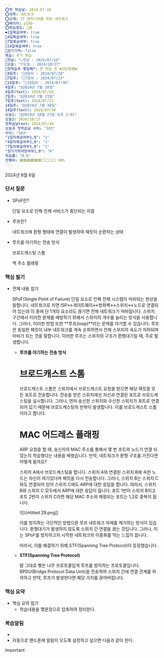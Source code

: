 ```yaml
---
⭕첫 학습날: 2024-07-16
⭕과목: 네트워크
⭕교재: IT 엔지니어를 위한 네트워크
⭕페이지: p145~
⭕학습정도: 🤔중
❤1일복습여부: true
🧡4일복습여부: true
💛7일복습여부: true
💚14일복습여부: true
🧠장기기억: false
복습: 추가 복습
🛑첫날: "✏첫날 : 2024/07/16"
🛑오늘: "⏰오늘 : 2024/10/27"
🛑첫학습후 몇일째?: 첫 학습 후 ❤103일째❤
🛑4일후: "🥉4일뒤 : 2024/07/20"
🛑7일후: "🥈7일뒤 : 2024/07/23"
🛑14일후: "🥇14일뒤 : 2024/07/30"
4일후: "@2024년 7월 20일"
4일후(text): 2024/07/20
7일후: "@2024년 7월 23일"
7일후(text): 2024/07/23
14일후: "@2024년 7월 30일"
14일후(text): 2024/07/30
오늘1: "@2024년 10월 27일 오후 2:01"
오늘2: 2024/10/27
첫학습날text: 2024/07/16
오늘과 첫학습날 사이: "103"
사이: "103"
"1일차복습여부1,0": "1"
"4일차복습여부1,0": "1"
"7일차복습여부1,0": "1"
"장기기억저장여부1,0": "0"
학습률: "0.6"
진행바: 🟩🟩🟩🟩🟩🟩⬜⬜⬜⬜ 60%
---
```

2024년 8월 6일

### 단서 질문

- SPoF란?
    
    단일 요소로 인해 전체 서비스가 중단되는 지점
    
- 루프란?
    
    네트워크에 환형 형태에 연결이 발생하여 패킷이 순환하는 상태
    
- 루프를 야기하는 전송 방식
    
    브로드캐스팅 스톰
    
    맥 주소 플래핑
    

### 핵심 필기

- 전체 내용 접기
    
    SPoF(Single Point of Failure) 단일 요소로 인해 전체 시스템이 마비되는 현상을 말합니다. 네트워크로 치면 ISP↔게이트웨이↔방화벽↔스위치↔노드로 연결되어 있는데 이 중에 단 1개의 요소라도 끊기면 전체 네트워크가 마비됩니다. 스위치 구간에서 이러한 문제를 예방하기 위해서 스위치의 개수를 늘리는 방식을 사용합니다. 그러나, 이러한 방법 또한 **루프(loop)**라는 문제를 야기할 수 있습니다. 루프란 동일한 패킷이 내부 네트워크를 계속 순회하면서 전체 스위치의 속도가 저하되며 마비가 되는 것을 말합니다. 이러한 루프는 스위치의 구조가 환형대기일 때, 주로 발생합니다.
    
    - **루프를 야기하는 전송 방식**
        
        # 브로드캐스트 스톰
        
        브로드캐스트 스톰은 스위치에서 브로드캐스트 요청을 받으면 해당 패킷을 모든 포트로 전송합니다. 전송을 받은 스위치에선 자신과 연결된 포트로 브로드캐스팅을 실시합니다. 그러나, 먼저 송신한 스위치와 수신한 스위치가 포트로 연결되어 있기 때문에 브로드캐스팅의 반복이 발생합니다. 이를 브로드캐스트 스톰이라고 합니다.
        
        # MAC 어드레스 플래핑
        
        ARP 요청을 할 때, 송신자의 MAC 주소를 통해서 몇 번 포트와 노드가 연결 되었는지 학습했다는 내용을 배웠습니다. 만약, 네트워크가 환형 구조를 가진다면 어떻게 될까요?
        
        스위치 A에서 브로드캐스팅을 합니다. 스위치 A와 연결된 스위치 B에 속한 노드는 자신이 여기있다며 패킷을 다시 전송합니다. 그러나, 스위치 B는 스위치 C와도 연결되어 있어 스위치 C에도 ARP에 대한 응답을 합니다. 따라서, 스위치 B와 스위치 C 모두에서 ARP에 대한 응답이 옵니다. 포트 1번이 스위치 B이고 포트 2번이 스위치 C라면 해당 MAC 주소와 매핑되는 포트는 1,2로 중복이 됩니다.
        
        ![[Untitled 29.png]]
        
        이를 방지하는 극단적인 방법으론 루프 네트워크 자체를 제거하는 방식이 있습니다. 환형대기가 발생하지 않도록 스위치 간 연결을 끊는 것입니다. 그러나, 이는 SPoF를 방지하고자 시작한 네트워크의 이중화를 막는 느낌이 듭니다.
        
        따라서, 이를 해결하기 위해 STF(Spanning Tree Protocol)이 등장했습니다.
        
    - **STF(Spanning Tree Protocol)**
        
        말 그대로 뻦은 나무 프로토콜답게 루프를 방지하는 프로토콜입니다. BPDU(Bridge Protocol Data Unit)을 전송하여 스위치 간에 연결 관계를 파악하고 만약, 루프가 발생한다면 해당 가지를 끊어버립니다.
        

### 핵심 요약

- 핵심 요약 접기
    - 학습내용을 몇문장으로 압축하여 정리한다.

### 복습알림

- 
- 자동으로 핸드폰에 알림이 오도록 설정하고 싶으면 다음과 같이 한다.

> [!important]  
> 